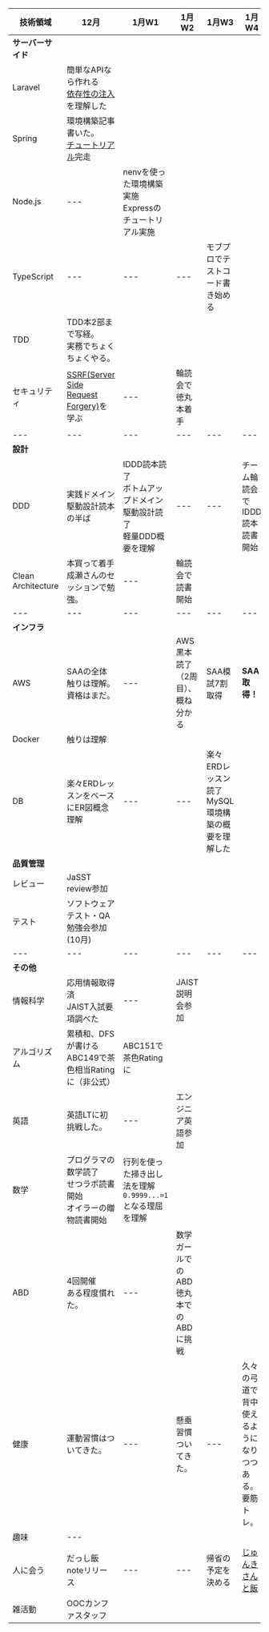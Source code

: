 |技術領域|12月|1月W1|1月W2|1月W3|1月W4
|---|---|---|---|---|---|
|**サーバーサイド**|
|Laravel|簡単なAPIなら作れる<br>[依存性の注入](https://kore1server.com/333/Laravel%E3%80%81%E3%82%B3%E3%83%B3%E3%83%86%E3%83%8A%E3%81%AB%E3%82%88%E3%82%8B%E4%BE%9D%E5%AD%98%E8%A7%A3%E6%B1%BA%E3%81%A8%E3%81%AF)を理解した|
|Spring|環境構築記事書いた。<br>[チュートリアル](https://spring.io/guides/gs/batch-processing/)完走|
|Node.js|---|nenvを使った環境構築実施<br>Expressのチュートリアル実施|
|TypeScript|---|---|---|モブプロでテストコード書き始める|
|TDD|TDD本2部まで写経。<br>実務でちょくちょくやる。||
|セキュリティ|[SSRF(Server Side Request Forgery)](https://blog.tokumaru.org/2018/12/introduction-to-ssrf-server-side-request-forgery.html)を学ぶ|---|輪読会で徳丸本着手|
|---|---|---|---|---|---|
|**設計**|
|DDD|実践ドメイン駆動設計読本の半ば|IDDD読本読了<br>ボトムアップドメイン駆動設計読了<br>軽量DDD概要を理解|---|---|チーム輪読会でIDDD読本読書開始|
|Clean Architecture|本買って着手<br>成瀬さんのセッションで勉強。|---|輪読会で読書開始|
|---|---|---|---|---|---|
|**インフラ**|
|AWS|SAAの全体触りは理解。資格はまだ。|---|AWS黒本読了（2周目）、概ね分かる|SAA模試7割取得|**SAA取得！**
|Docker|触りは理解||
|DB|楽々ERDレッスンをベースにER図概念理解|---|---|楽々ERDレッスン読了<br>MySQL環境構築の概要を理解した|
|**品質管理**|
|レビュー|JaSST review参加||
|テスト|ソフトウェアテスト・QA勉強会参加(10月)||
|---|---|---|---|---|---|
|**その他**|
|情報科学|応用情報取得済<br>JAIST入試要項調べた|---|JAIST説明会参加|
|アルゴリズム|累積和、DFSが書ける<br>ABC149で茶色相当Ratingに（非公式）|ABC151で茶色Ratingに|
|英語|英語LTに初挑戦した。|---|エンジニア英語参加|
|数学|プログラマの数学読了<br>せつラボ読書開始<br>オイラーの贈物読書開始|行列を使った掃き出し法を理解<br>`0.9999...=1`となる理屈を理解|
|ABD|4回開催<br>ある程度慣れた。|---|数学ガールでのABD<br>徳丸本でのABDに挑戦|
|健康|運動習慣はついてきた。|---|懸垂習慣ついてきた。|---|久々の弓道で背中使えるようになりつつある。<br>要筋トレ。|
|趣味|---|
|人に会う|だっし飯noteリリース|---|---|帰省の予定を決める|[じゅんきさんと飯](https://note.com/anchor_cable/n/na26a1dbc1540)|
|雑活動|OOCカンファスタッフ|

